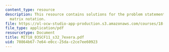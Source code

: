 ```yaml
---
content_type: resource
description: This resource contains solutions for the problem statements related to
  matrix notation.
file: https://ol-ocw-studio-app-production.s3.amazonaws.com/courses/18-03sc-differential-equations-fall-2011/70864b677e64e0cc25dac2ce7ee60923_MIT18_03SCF11_s32_7exera.pdf
file_type: application/pdf
resourcetype: Document
title: MIT18_03SCF11_s32_7exera.pdf
uid: 70864b67-7e64-e0cc-25da-c2ce7ee60923
---
```

